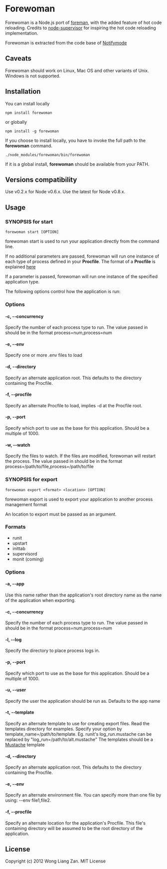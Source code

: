 # Forewoman

Forewoman is a Node.js port of [foreman](https://github.com/ddollar/foreman), with the added feature of hot code reloading. Credits to [node-supervisor](https://github.com/isaacs/node-supervisor) for inspiring the hot code reloading implementation.

Forewoman is extracted from the code base of [Notifymode](http://notifymode.com)

## Caveats

Forewoman should work on Linux, Mac OS and other variants of Unix. Windows is not supported.

## Installation

You can install locally

    npm install forewoman

or globally

    npm install -g forewoman

If you choose to install locally, you have to invoke the full path to the __forewoman__ command.

    ./node_modules/forewoman/bin/forewoman

If it is a global install, __forewoman__ should be available from your PATH.

## Versions compatibility

Use v0.2.x for Node v0.6.x. Use the latest for Node v0.8.x.

## Usage

### SYNOPSIS for start

    forewoman start [OPTION]

forewoman start is used to run your application directly from the command line.

If no additional parameters are passed, forewoman will run one instance of each type of process defined in your __Procfile__. The format of a __Procfile__ is explained [here](http://blog.daviddollar.org/2011/05/06/introducing-foreman.html)

If a parameter is passed, forewoman will run one instance of the specified application type.

The following options control how the application is run:

### Options

#### -c, --concurrency
Specify the number of each process type to run. The value passed in should be in the format process=num,process=num

#### -e, --env
Specify one or more .env files to load

#### -d, --directory
Specify an alternate application root. This defaults to the directory containing the Procfile.

#### -f, --procfile
Specify an alternate Procfile to load, implies -d at the Procfile root.

#### -p, --port
Specify which port to use as the base for this application. Should be a multiple of 1000.

#### -w, --watch
Specify the files to watch. If the files are modified, forewoman will restart the process. The value passed in should be in the format process=/path/to/file,process=/path/to/file

### SYNOPSIS for export

    forewoman export <format> <location> [OPTION]

forewoman export is used to export your application to another process management format

An location to export must be passed as an argument.

### Formats

- runit
- upstart
- inittab
- supervisord
- monit (coming)

### Options

#### -a, --app
Use this name rather than the application\'s root directory name as the name of the application when exporting.

#### -c, --concurrency
Specify the number of each process type to run. The value passed in should be in the format process=num,process=num

#### -l, --log
Specify the directory to place process logs in.

#### -p, --port
Specify which port to use as the base for this application. Should be a multiple of 1000.

#### -u, --user
Specify the user the application should be run as. Defaults to the app name

#### -t, --template
Specify an alternate template to use for creating export files. Read the templates directory for examples. Specify your option by template_name=/path/to/template. Eg. runit's log_run.mustache can be replaced by "log_run=/path/to/alt.mustache" The templates should be a [Mustache](https://github.com/janl/mustache.js/) template

#### -d, --directory
Specify an alternate application root. This defaults to the directory containing the Procfile.

#### -e, --env
Specify an alternate environment file. You can specify more than one file by using: --env file1,file2.

#### -f, --procfile
Specify an alternate location for the application's Procfile. This file's containing directory will be assumed to be the root directory of the application.

## License

Copyright (c) 2012 Wong Liang Zan. MIT License
